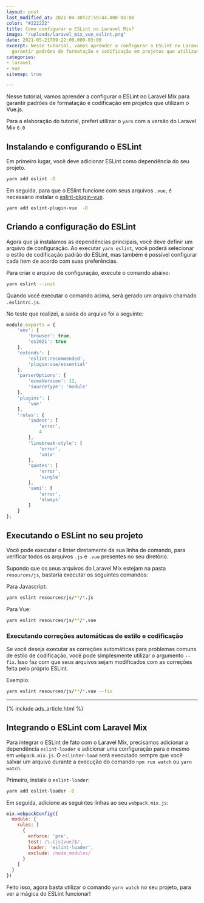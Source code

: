 ```yaml
---
layout: post
last_modified_at: 2021-04-30T22:59:44.000-03:00
color: "#222222"
title: Como configurar o ESLint no Laravel Mix?
image: "/uploads/laravel_mix_vue_eslint.png"
date: 2021-05-21T09:22:00.000-03:00
excerpt: Nesse tutorial, vamos aprender a configurar o ESLint no Laravel Mix para
  garantir padrões de formatação e codificação em projetos que utilizam o Vue.js.
categories:
- laravel
- vue
sitemap: true

---
```

Nesse tutorial, vamos aprender a configurar o ESLint no Laravel Mix para garantir padrões de formatação e codificação em projetos que utilizam o Vue.js.

Para a elaboração do tutorial, preferi utilizar o `yarn` com a versão do Laravel Mix `6.0`


## Instalando e configurando o ESLint

Em primeiro lugar, você deve adicionar ESLint como dependência do seu projeto.

```bash
yarn add eslint -D
```


Em seguida, para que o ESlint funcione com seus arquivos `.vue`, é necessário instalar o [eslint-plugin-vue](https://github.com/vuejs/eslint-plugin-vue).



```bash
yarn add eslint-plugin-vue  -D
```

## Criando a configuração do ESLint

Agora que já instalamos as dependências principais, você deve definir um arquivo de configuração. Ao executar `yarn eslint`, você poderá selecionar o estilo de codificação padrão do ESLint, mas também é possível configurar cada item de acordo com suas preferências.

Para criar o arquivo de configuração, execute o comando abaixo:

```bash
yarn eslint --init
```

Quando você executar o comando acima, será gerado um arquivo chamado `.eslintrc.js`. 

No teste que realizei, a saída do arquivo foi a seguinte:

```javascript
module.exports = {
    'env': {
        'browser': true,
        'es2021': true
    },
    'extends': [
        'eslint:recommended',
        'plugin:vue/essential'
    ],
    'parserOptions': {
        'ecmaVersion': 12,
        'sourceType': 'module'
    },
    'plugins': [
        'vue'
    ],
    'rules': {
        'indent': [
            'error',
            4
        ],
        'linebreak-style': [
            'error',
            'unix'
        ],
        'quotes': [
            'error',
            'single'
        ],
        'semi': [
            'error',
            'always'
        ]
    }
};
```

## Executando o ESLint no seu projeto

Você pode executar o linter diretamente da sua linha de comando, para verificar todos os arquivos `.js` e `.vue` presentes no seu diretório.

Supondo que os seus arquivos do Laravel Mix estejam na pasta `resources/js`, bastaria executar os seguintes comandos:

Para Javascript:

```bash
yarn eslint resources/js/**/*.js
```

Para Vue:

```bash
yarn eslint resources/js/**/*.vue
```

### Executando correções automáticas de estilo e codificação

Se você deseja executar as correções automáticas para problemas comuns de estilo de codificação, você pode simplesmente utilizar o argumento `--fix`. Isso faz com que seus arquivos sejam modificados com as correções feita pelo próprio ESLint.

Exemplo:

```bash
yarn eslint resources/js/**/*.vue --fix
```

<hr>

{% include ads_article.html %}

## Integrando o ESLint com Laravel Mix

Para integrar o ESLint de fato com o Laravel Mix, precisamos adicionar a dependência `eslint-loader` e adicionar uma configuração para o mesmo em `webpack.mix.js`. O `eslinter-load` será executado sempre que você salvar um arquivo durante a execução do comando `npm run watch` ou `yarn watch`.

Primeiro, instale o `eslint-loader`:

```bash
yarn add eslint-loader -D
```

Em seguida, adicione as seguintes linhas ao seu `webpack.mix.js`:

```javascript
mix.webpackConfig({
  module: {
    rules: [
      {
        enforce: 'pre',
        test: /\.(js|vue)$/,
        loader: 'eslint-loader',
        exclude: /node_modules/
      }
    ]
  }
})
```

Feito isso, agora basta utilizar o comando `yarn watch` no seu projeto, para ver a mágica do ESLint funcionar!